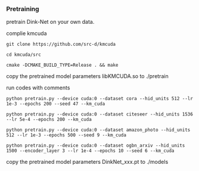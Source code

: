 
### Pretraining

pretrain Dink-Net on your own data.

complie kmcuda


```
git clone https://github.com/src-d/kmcuda

cd kmcuda/src

cmake -DCMAKE_BUILD_TYPE=Release . && make
```
copy the pretrained model parameters libKMCUDA.so to ./pretrain

run codes with comments

```
python pretrain.py --device cuda:0 --dataset cora --hid_units 512 --lr 1e-3 --epochs 200 --seed 47 --km_cuda

python pretrain.py --device cuda:0 --dataset citeseer --hid_units 1536 --lr 5e-4 --epochs 200 --km_cuda

python pretrain.py --device cuda:0 --dataset amazon_photo --hid_units 512 --lr 1e-3 --epochs 500 --seed 9 --km_cuda

python pretrain.py --device cuda:0 --dataset ogbn_arxiv --hid_units 1500 --encoder_layer 3 --lr 1e-4 --epochs 10 --seed 6 --km_cuda 
```
copy the pretrained model parameters DinkNet_xxx.pt to ./models
